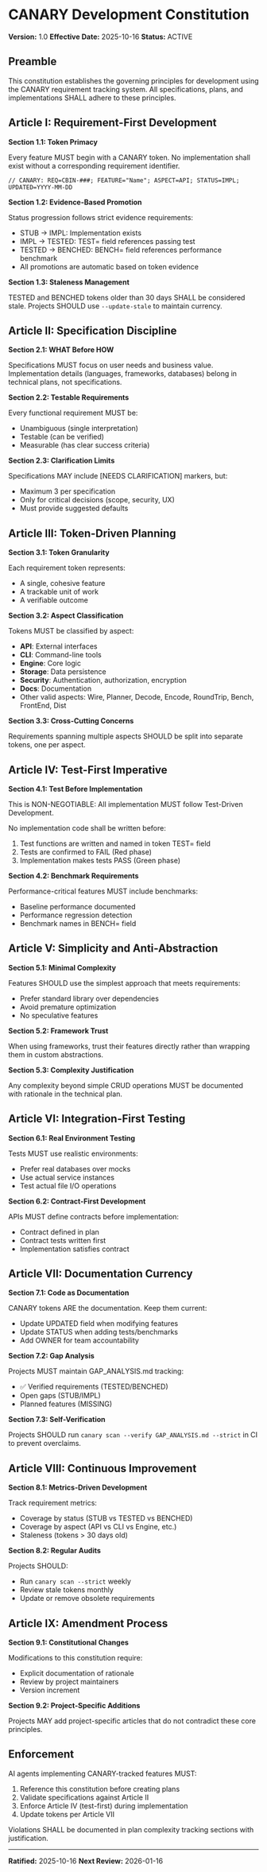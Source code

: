 # CANARY Development Constitution

**Version:** 1.0
**Effective Date:** 2025-10-16
**Status:** ACTIVE

## Preamble

This constitution establishes the governing principles for development using the CANARY requirement tracking system. All specifications, plans, and implementations SHALL adhere to these principles.

## Article I: Requirement-First Development

**Section 1.1: Token Primacy**

Every feature MUST begin with a CANARY token. No implementation shall exist without a corresponding requirement identifier.

```
// CANARY: REQ=CBIN-###; FEATURE="Name"; ASPECT=API; STATUS=IMPL; UPDATED=YYYY-MM-DD
```

**Section 1.2: Evidence-Based Promotion**

Status progression follows strict evidence requirements:

- STUB → IMPL: Implementation exists
- IMPL → TESTED: TEST= field references passing test
- TESTED → BENCHED: BENCH= field references performance benchmark
- All promotions are automatic based on token evidence

**Section 1.3: Staleness Management**

TESTED and BENCHED tokens older than 30 days SHALL be considered stale. Projects SHOULD use `--update-stale` to maintain currency.

## Article II: Specification Discipline

**Section 2.1: WHAT Before HOW**

Specifications MUST focus on user needs and business value. Implementation details (languages, frameworks, databases) belong in technical plans, not specifications.

**Section 2.2: Testable Requirements**

Every functional requirement MUST be:
- Unambiguous (single interpretation)
- Testable (can be verified)
- Measurable (has clear success criteria)

**Section 2.3: Clarification Limits**

Specifications MAY include [NEEDS CLARIFICATION] markers, but:
- Maximum 3 per specification
- Only for critical decisions (scope, security, UX)
- Must provide suggested defaults

## Article III: Token-Driven Planning

**Section 3.1: Token Granularity**

Each requirement token represents:
- A single, cohesive feature
- A trackable unit of work
- A verifiable outcome

**Section 3.2: Aspect Classification**

Tokens MUST be classified by aspect:
- **API**: External interfaces
- **CLI**: Command-line tools
- **Engine**: Core logic
- **Storage**: Data persistence
- **Security**: Authentication, authorization, encryption
- **Docs**: Documentation
- Other valid aspects: Wire, Planner, Decode, Encode, RoundTrip, Bench, FrontEnd, Dist

**Section 3.3: Cross-Cutting Concerns**

Requirements spanning multiple aspects SHOULD be split into separate tokens, one per aspect.

## Article IV: Test-First Imperative

**Section 4.1: Test Before Implementation**

This is NON-NEGOTIABLE: All implementation MUST follow Test-Driven Development.

No implementation code shall be written before:
1. Test functions are written and named in token TEST= field
2. Tests are confirmed to FAIL (Red phase)
3. Implementation makes tests PASS (Green phase)

**Section 4.2: Benchmark Requirements**

Performance-critical features MUST include benchmarks:
- Baseline performance documented
- Performance regression detection
- Benchmark names in BENCH= field

## Article V: Simplicity and Anti-Abstraction

**Section 5.1: Minimal Complexity**

Features SHOULD use the simplest approach that meets requirements:
- Prefer standard library over dependencies
- Avoid premature optimization
- No speculative features

**Section 5.2: Framework Trust**

When using frameworks, trust their features directly rather than wrapping them in custom abstractions.

**Section 5.3: Complexity Justification**

Any complexity beyond simple CRUD operations MUST be documented with rationale in the technical plan.

## Article VI: Integration-First Testing

**Section 6.1: Real Environment Testing**

Tests MUST use realistic environments:
- Prefer real databases over mocks
- Use actual service instances
- Test actual file I/O operations

**Section 6.2: Contract-First Development**

APIs MUST define contracts before implementation:
- Contract defined in plan
- Contract tests written first
- Implementation satisfies contract

## Article VII: Documentation Currency

**Section 7.1: Code as Documentation**

CANARY tokens ARE the documentation. Keep them current:
- Update UPDATED field when modifying features
- Update STATUS when adding tests/benchmarks
- Add OWNER for team accountability

**Section 7.2: Gap Analysis**

Projects MUST maintain GAP_ANALYSIS.md tracking:
- ✅ Verified requirements (TESTED/BENCHED)
- Open gaps (STUB/IMPL)
- Planned features (MISSING)

**Section 7.3: Self-Verification**

Projects SHOULD run `canary scan --verify GAP_ANALYSIS.md --strict` in CI to prevent overclaims.

## Article VIII: Continuous Improvement

**Section 8.1: Metrics-Driven Development**

Track requirement metrics:
- Coverage by status (STUB vs TESTED vs BENCHED)
- Coverage by aspect (API vs CLI vs Engine, etc.)
- Staleness (tokens > 30 days old)

**Section 8.2: Regular Audits**

Projects SHOULD:
- Run `canary scan --strict` weekly
- Review stale tokens monthly
- Update or remove obsolete requirements

## Article IX: Amendment Process

**Section 9.1: Constitutional Changes**

Modifications to this constitution require:
- Explicit documentation of rationale
- Review by project maintainers
- Version increment

**Section 9.2: Project-Specific Additions**

Projects MAY add project-specific articles that do not contradict these core principles.

## Enforcement

AI agents implementing CANARY-tracked features MUST:
1. Reference this constitution before creating plans
2. Validate specifications against Article II
3. Enforce Article IV (test-first) during implementation
4. Update tokens per Article VII

Violations SHALL be documented in plan complexity tracking sections with justification.

---

**Ratified:** 2025-10-16
**Next Review:** 2026-01-16
